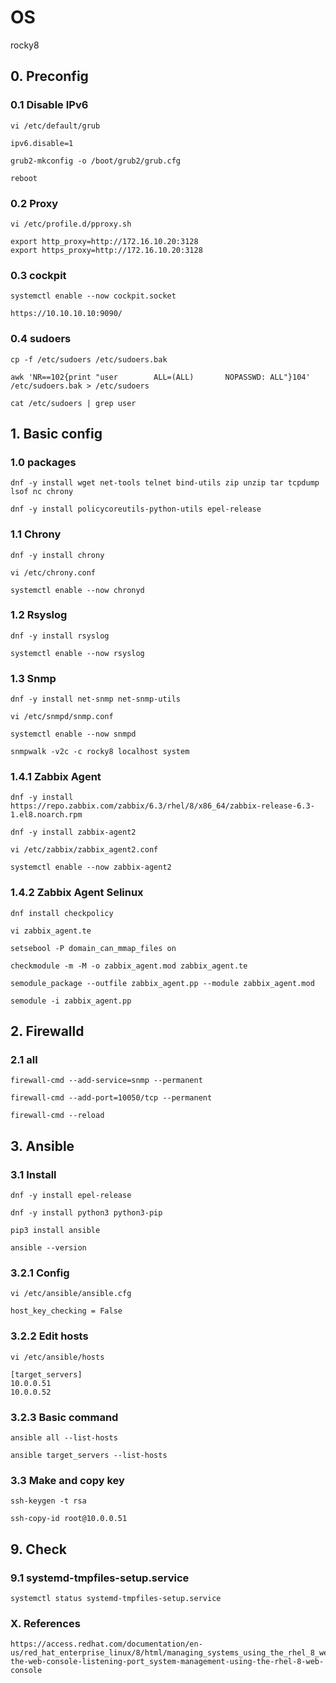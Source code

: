 # OS
rocky8

## 0. Preconfig

### 0.1 Disable IPv6

    vi /etc/default/grub
    
    ipv6.disable=1
    
    grub2-mkconfig -o /boot/grub2/grub.cfg

    reboot

### 0.2 Proxy

    vi /etc/profile.d/pproxy.sh 
    
    export http_proxy=http://172.16.10.20:3128
    export https_proxy=http://172.16.10.20:3128


### 0.3 cockpit

    systemctl enable --now cockpit.socket
    
    https://10.10.10.10:9090/
    
### 0.4 sudoers

    cp -f /etc/sudoers /etc/sudoers.bak
    
    awk 'NR==102{print "user        ALL=(ALL)       NOPASSWD: ALL"}104' /etc/sudoers.bak > /etc/sudoers
    
    cat /etc/sudoers | grep user
    

## 1. Basic config

### 1.0 packages

    dnf -y install wget net-tools telnet bind-utils zip unzip tar tcpdump lsof nc chrony
    
    dnf -y install policycoreutils-python-utils epel-release

### 1.1 Chrony

    dnf -y install chrony
    
    vi /etc/chrony.conf
    
    systemctl enable --now chronyd
            
### 1.2 Rsyslog

    dnf -y install rsyslog
    
    systemctl enable --now rsyslog
    
### 1.3 Snmp

    dnf -y install net-snmp net-snmp-utils
    
    vi /etc/snmpd/snmp.conf
    
    systemctl enable --now snmpd
    
    snmpwalk -v2c -c rocky8 localhost system
    
### 1.4.1 Zabbix Agent

    dnf -y install https://repo.zabbix.com/zabbix/6.3/rhel/8/x86_64/zabbix-release-6.3-1.el8.noarch.rpm
    
    dnf -y install zabbix-agent2
    
    vi /etc/zabbix/zabbix_agent2.conf
    
    systemctl enable --now zabbix-agent2

### 1.4.2 Zabbix Agent Selinux

    dnf install checkpolicy
    
    vi zabbix_agent.te
    
    setsebool -P domain_can_mmap_files on
    
    checkmodule -m -M -o zabbix_agent.mod zabbix_agent.te
    
    semodule_package --outfile zabbix_agent.pp --module zabbix_agent.mod
    
    semodule -i zabbix_agent.pp


## 2. Firewalld
    
### 2.1 all

    firewall-cmd --add-service=snmp --permanent
    
    firewall-cmd --add-port=10050/tcp --permanent
    
    firewall-cmd --reload
    
## 3. Ansible
    
### 3.1 Install

    dnf -y install epel-release
    
    dnf -y install python3 python3-pip
    
    pip3 install ansible
    
    ansible --version

### 3.2.1 Config

    vi /etc/ansible/ansible.cfg
    
    host_key_checking = False
    
### 3.2.2 Edit hosts

    vi /etc/ansible/hosts
    
    [target_servers]
    10.0.0.51
    10.0.0.52
    
### 3.2.3 Basic command
    
    ansible all --list-hosts
    
    ansible target_servers --list-hosts

### 3.3 Make and copy key
    
    ssh-keygen -t rsa
    
    ssh-copy-id root@10.0.0.51

## 9. Check
    
### 9.1 systemd-tmpfiles-setup.service

    systemctl status systemd-tmpfiles-setup.service

### X. References

    https://access.redhat.com/documentation/en-us/red_hat_enterprise_linux/8/html/managing_systems_using_the_rhel_8_web_console/configuring-the-web-console-listening-port_system-management-using-the-rhel-8-web-console
